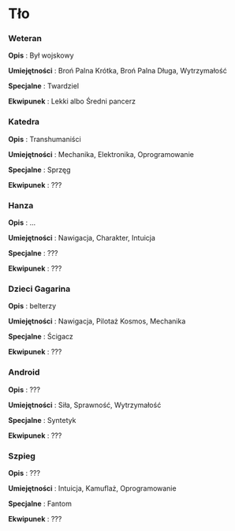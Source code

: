 <h1>Tło</h1>


<h3>Weteran</h3>

**Opis** : Był wojskowy

**Umiejętności** : Broń Palna Krótka, Broń Palna Długa, Wytrzymałość

**Specjalne** : Twardziel

**Ekwipunek** : Lekki albo Średni pancerz

<h3>Katedra</h3>

**Opis** : Transhumaniści

**Umiejętności** : Mechanika, Elektronika, Oprogramowanie

**Specjalne** : Sprzęg

**Ekwipunek** : ???

<h3>Hanza</h3>

**Opis** : ...

**Umiejętności** : Nawigacja, Charakter, Intuicja

**Specjalne** : ???

**Ekwipunek** : ???

<h3>Dzieci Gagarina</h3>

**Opis** : belterzy

**Umiejętności** : Nawigacja, Pilotaż Kosmos, Mechanika

**Specjalne** : Ścigacz

**Ekwipunek** : ???

<h3>Android</h3>

**Opis** : ???

**Umiejętności** : Siła, Sprawność, Wytrzymałość

**Specjalne** : Syntetyk

**Ekwipunek** : ???

<h3>Szpieg</h3>

**Opis** : ???

**Umiejętności** : Intuicja, Kamuflaż, Oprogramowanie

**Specjalne** : Fantom

**Ekwipunek** : ???
